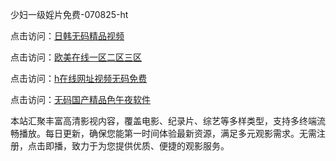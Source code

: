 少妇一级婬片免费-070825-ht

点击访问：<a href="https://heiliaoxwd5i8.pages.dev">日韩无码精品视频</a>

点击访问：<a href="https://heiliaowt0d7p.pages.dev">欧美在线一区二区三区</a>

点击访问：<a href="https://heiliaoga6s9v.pages.dev">h在线网址视频无码免费</a>

点击访问：<a href="https://heiliaoow5kzm.pages.dev">无码国产精品色午夜软件</a>

本站汇聚丰富高清影视内容，覆盖电影、纪录片、综艺等多样类型，支持多终端流畅播放。每日更新，确保您能第一时间体验最新资源，满足多元观影需求。无需注册，点击即播，致力于为您提供优质、便捷的观影服务。

<span style="display:none;">[Canonical link](https://github.com/hang20250708/hang7 ）</span>
